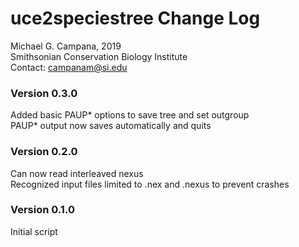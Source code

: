 # uce2speciestree Change Log  
Michael G. Campana, 2019  
Smithsonian Conservation Biology Institute  
Contact: campanam@si.edu  

### Version 0.3.0  
Added basic PAUP* options to save tree and set outgroup  
PAUP* output now saves automatically and quits  

### Version 0.2.0  
Can now read interleaved nexus  
Recognized input files limited to .nex and .nexus to prevent crashes  

### Version 0.1.0  
Initial script  
